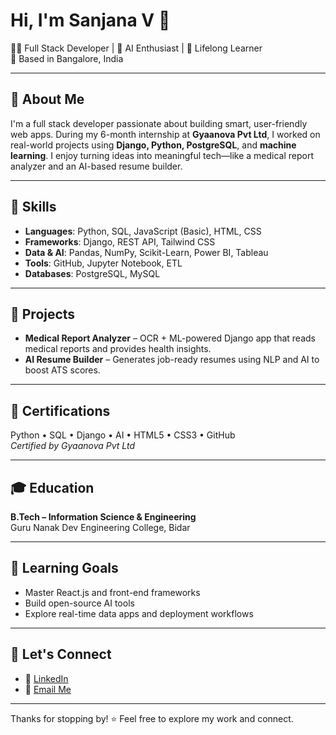 # Hi, I'm Sanjana V 👋

👩‍💻 Full Stack Developer | 🤖 AI Enthusiast | 🌱 Lifelong Learner  
📍 Based in Bangalore, India

---

## 🧠 About Me

I'm a full stack developer passionate about building smart, user-friendly web apps. During my 6-month internship at **Gyaanova Pvt Ltd**, I worked on real-world projects using **Django, Python, PostgreSQL**, and **machine learning**. I enjoy turning ideas into meaningful tech—like a medical report analyzer and an AI-based resume builder.

---

## 💼 Skills

- **Languages**: Python, SQL, JavaScript (Basic), HTML, CSS
- **Frameworks**: Django, REST API, Tailwind CSS
- **Data & AI**: Pandas, NumPy, Scikit-Learn, Power BI, Tableau
- **Tools**: GitHub, Jupyter Notebook, ETL
- **Databases**: PostgreSQL, MySQL

---

## 🚀 Projects

- **Medical Report Analyzer** – OCR + ML-powered Django app that reads medical reports and provides health insights.
- **AI Resume Builder** – Generates job-ready resumes using NLP and AI to boost ATS scores.

---

## 📜 Certifications

Python • SQL • Django • AI • HTML5 • CSS3 • GitHub  
_Certified by Gyaanova Pvt Ltd_

---

## 🎓 Education

**B.Tech – Information Science & Engineering**  
Guru Nanak Dev Engineering College, Bidar

---

## 🌱 Learning Goals

- Master React.js and front-end frameworks
- Build open-source AI tools
- Explore real-time data apps and deployment workflows

---

## 🤝 Let's Connect

- 🔗 [LinkedIn](https://www.linkedin.com/in/sanjanavaddi/)
- 📧 [Email Me](mailto:sanjanavaddi2003@gmail.com)

---

Thanks for stopping by! ⭐ Feel free to explore my work and connect.
